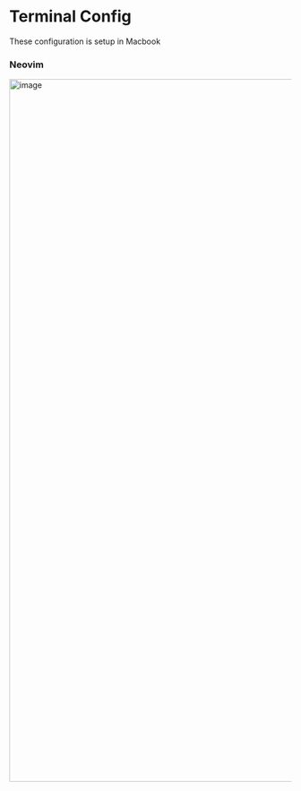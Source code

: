 # Terminal Config

These configuration is setup in Macbook

### Neovim
<img width="1255" alt="image" src="https://github.com/user-attachments/assets/56e02b62-1700-4931-b47e-d333c90fd579" />
